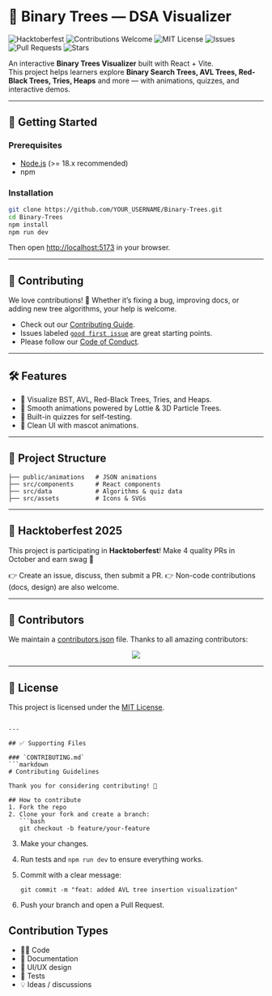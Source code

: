 # 🌳 Binary Trees — DSA Visualizer

![Hacktoberfest](https://img.shields.io/badge/Hacktoberfest-2025-blueviolet?style=for-the-badge&logo=github)
![Contributions Welcome](https://img.shields.io/badge/contributions-welcome-brightgreen.svg?style=for-the-badge)
![MIT License](https://img.shields.io/github/license/YOUR_USERNAME/YOUR_REPO?style=for-the-badge)
![Issues](https://img.shields.io/github/issues/YOUR_USERNAME/YOUR_REPO?style=for-the-badge)
![Pull Requests](https://img.shields.io/github/issues-pr/YOUR_USERNAME/YOUR_REPO?style=for-the-badge)
![Stars](https://img.shields.io/github/stars/YOUR_USERNAME/YOUR_REPO?style=for-the-badge)


An interactive **Binary Trees Visualizer** built with React + Vite.  
This project helps learners explore **Binary Search Trees, AVL Trees, Red-Black Trees, Tries, Heaps** and more — with animations, quizzes, and interactive demos.

---

## 🚀 Getting Started

### Prerequisites
- [Node.js](https://nodejs.org/) (>= 18.x recommended)
- npm

### Installation
```bash
git clone https://github.com/YOUR_USERNAME/Binary-Trees.git
cd Binary-Trees
npm install
npm run dev
````

Then open [http://localhost:5173](http://localhost:5173) in your browser.

---

## 🤝 Contributing

We love contributions! 🎉
Whether it’s fixing a bug, improving docs, or adding new tree algorithms, your help is welcome.

* Check out our [Contributing Guide](CONTRIBUTING.md).
* Issues labeled [`good first issue`](https://github.com/YOUR_USERNAME/Binary-Trees/labels/good%20first%20issue) are great starting points.
* Please follow our [Code of Conduct](CODE_OF_CONDUCT.md).

---

## 🛠️ Features

* 🌲 Visualize BST, AVL, Red-Black Trees, Tries, and Heaps.
* 🎥 Smooth animations powered by Lottie & 3D Particle Trees.
* 🧩 Built-in quizzes for self-testing.
* 🎨 Clean UI with mascot animations.

---

## 📂 Project Structure

```
├── public/animations   # JSON animations
├── src/components      # React components
├── src/data            # Algorithms & quiz data
├── src/assets          # Icons & SVGs
```

---

## 🎯 Hacktoberfest 2025

This project is participating in **Hacktoberfest**!
Make 4 quality PRs in October and earn swag 🎁

👉 Create an issue, discuss, then submit a PR.
👉 Non-code contributions (docs, design) are also welcome.

---

## 👥 Contributors

We maintain a [contributors.json](contributors.json) file.
Thanks to all amazing contributors:

<p align="center">
  <a href="https://github.com/YOUR_USERNAME/Binary-Trees/graphs/contributors">
    <img src="https://contrib.rocks/image?repo=YOUR_USERNAME/Binary-Trees" />
  </a>
</p>

---

## 📜 License

This project is licensed under the [MIT License](LICENSE).

````

---

## ✅ Supporting Files

### `CONTRIBUTING.md`
```markdown
# Contributing Guidelines

Thank you for considering contributing! 🚀

## How to contribute
1. Fork the repo
2. Clone your fork and create a branch:
   ```bash
   git checkout -b feature/your-feature
````

3. Make your changes.
4. Run tests and `npm run dev` to ensure everything works.
5. Commit with a clear message:

   ```
   git commit -m "feat: added AVL tree insertion visualization"
   ```
6. Push your branch and open a Pull Request.

## Contribution Types

* 🧑‍💻 Code
* 📖 Documentation
* 🎨 UI/UX design
* 🧪 Tests
* 💡 Ideas / discussions


